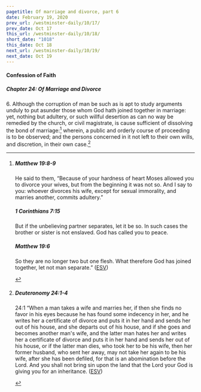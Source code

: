 ```yaml
---
pagetitle: Of marriage and divorce, part 6
date: February 19, 2020
prev_url: /westminster-daily/10/17/
prev_date: Oct 17
this_url: /westminster-daily/10/18/
short_date: "1018"
this_date: Oct 18
next_url: /westminster-daily/10/19/
next_date: Oct 19
---
```


#### Confession of Faith

##### Chapter 24: Of Marriage and Divorce

<span class="q">6.</span> Although the corruption of man be such as is apt to study arguments unduly to put asunder those whom God hath joined together in marriage: yet, nothing but adultery, or such willful desertion as can no way be remedied by the church, or civil magistrate, is cause sufficient of dissolving the bond of marriage:[^fnref:wcf1] wherein, a public and orderly course of proceeding is to be observed; and the persons concerned in it not left to their own wills, and discretion, in their own case.[^fnref:wcf2]

[^fnref:wcf1]: <div class="esv"><h5>Matthew 19:8-9</h5> <div class="esv-text"><p id="p40019008.01-1">He said to them, <span class="woc">&#8220;Because of your hardness of heart Moses allowed you to divorce your wives, but from the beginning it was not so.</span> <span class="woc">And I say to you: whoever divorces his wife, except for sexual immorality, and marries another, commits adultery.&#8221;</span></p> </div><h5>1 Corinthians 7:15</h5> <div class="esv-text"><p id="p46007015.01-2">But if the unbelieving partner separates, let it be so. In such cases the brother or sister is not enslaved. God has called you to peace.</p> </div><h5>Matthew 19:6</h5> <div class="esv-text"><p id="p40019006.01-3"><span class="woc">So they are no longer two but one flesh. What therefore God has joined together, let not man separate.&#8221;</span>  (<a href="http://www.esv.org" class="copyright">ESV</a>)</p> </div> </div>

[^fnref:wcf2]: <div class="esv"><h5>Deuteronomy 24:1-4</h5> <div class="esv-text"> <p id="p05024001.04-1"><span class="chapter-num" id="v05024001-1">24:1&nbsp;</span>&#8220;When a man takes a wife and marries her, if then she finds no favor in his eyes because he has found some indecency in her, and he writes her a certificate of divorce and puts it in her hand and sends her out of his house, and she departs out of his house, and if she goes and becomes another man's wife, and the latter man hates her and writes her a certificate of divorce and puts it in her hand and sends her out of his house, or if the latter man dies, who took her to be his wife, then her former husband, who sent her away, may not take her again to be his wife, after she has been defiled, for that is an abomination before the <span class="small-caps">Lord</span>. And you shall not bring sin upon the land that the <span class="small-caps">Lord</span> your God is giving you for an inheritance.  (<a href="http://www.esv.org" class="copyright">ESV</a>)</p> </div> </div>

